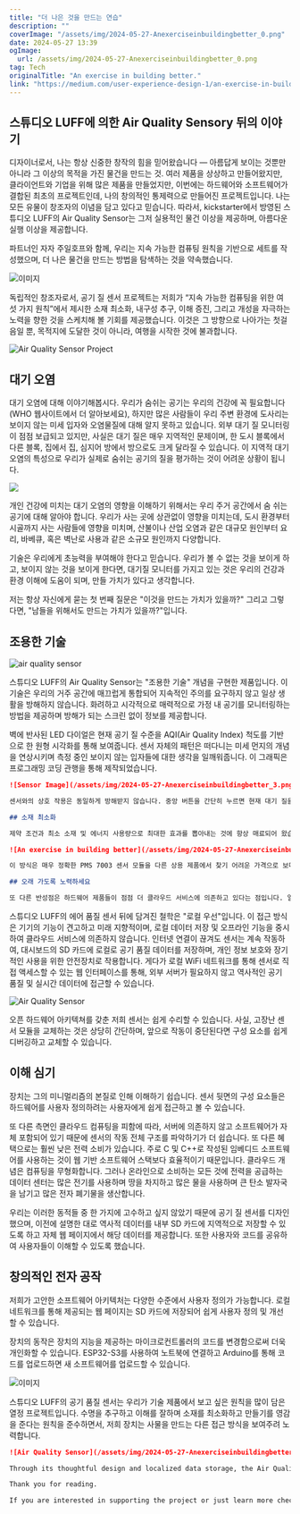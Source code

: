 ```yaml
---
title: "더 나은 것을 만드는 연습"
description: ""
coverImage: "/assets/img/2024-05-27-Anexerciseinbuildingbetter_0.png"
date: 2024-05-27 13:39
ogImage: 
  url: /assets/img/2024-05-27-Anexerciseinbuildingbetter_0.png
tag: Tech
originalTitle: "An exercise in building better."
link: "https://medium.com/user-experience-design-1/an-exercise-in-building-better-1928c991ae31"
---
```



## 스튜디오 LUFF에 의한 Air Quality Sensory 뒤의 이야기

디자이너로서, 나는 항상 신중한 창작의 힘을 믿어왔습니다 — 아름답게 보이는 것뿐만 아니라 그 이상의 목적을 가진 물건을 만드는 것. 여러 제품을 상상하고 만들어왔지만, 클라이언트와 기업을 위해 많은 제품을 만들었지만, 이번에는 하드웨어와 소프트웨어가 결합된 최초의 프로젝트인데, 나의 창의적인 통제력으로 만들어진 프로젝트입니다. 나는 모든 유물이 창조자의 이념을 담고 있다고 믿습니다. 따라서, kickstarter에서 방영된 스튜디오 LUFF의 Air Quality Sensor는 그저 실용적인 물건 이상을 제공하며, 아름다운 실행 이상을 제공합니다.

파트너인 자자 주일호프와 함께, 우리는 지속 가능한 컴퓨팅 원칙을 기반으로 세트를 작성했으며, 더 나은 물건을 만드는 방법을 탐색하는 것을 약속했습니다.

![이미지](https://miro.medium.com/v2/resize:fit:512/1*iujP39dLZVpEORDyRBNXUw.gif)

<div class="content-ad"></div>

독립적인 창조자로서, 공기 질 센서 프로젝트는 저희가 “지속 가능한 컴퓨팅을 위한 여섯 가지 원칙”에서 제시한 소재 최소화, 내구성 추구, 이해 증진, 그리고 개성을 자극하는 노력을 향한 것을 스케치해 볼 기회를 제공했습니다. 이것은 그 방향으로 나아가는 첫걸음일 뿐, 목적지에 도달한 것이 아니라, 여행을 시작한 것에 불과합니다.

![Air Quality Sensor Project](/assets/img/2024-05-27-Anexerciseinbuildingbetter_0.png)

## 대기 오염

대기 오염에 대해 이야기해봅시다. 우리가 숨쉬는 공기는 우리의 건강에 꼭 필요합니다(WHO 웹사이트에서 더 알아보세요), 하지만 많은 사람들이 우리 주변 환경에 도사리는 보이지 않는 미세 입자와 오염물질에 대해 알지 못하고 있습니다. 외부 대기 질 모니터링이 점점 보급되고 있지만, 사실은 대기 질은 매우 지역적인 문제이며, 한 도시 블록에서 다른 블록, 집에서 집, 심지어 방에서 방으로도 크게 달라질 수 있습니다. 이 지역적 대기 오염의 특성으로 우리가 실제로 숨쉬는 공기의 질을 평가하는 것이 어려운 상황이 됩니다.

<div class="content-ad"></div>

<img src="/assets/img/2024-05-27-Anexerciseinbuildingbetter_1.png" />

개인 건강에 미치는 대기 오염의 영향을 이해하기 위해서는 우리 주거 공간에서 숨 쉬는 공기에 대해 알아야 합니다. 우리가 사는 곳에 상관없이 영향을 미치는데, 도시 환경부터 시골까지 사는 사람들에 영향을 미치며, 산불이나 산업 오염과 같은 대규모 원인부터 요리, 바베큐, 혹은 벽난로 사용과 같은 소규모 원인까지 다양합니다.

기술은 우리에게 초능력을 부여해야 한다고 믿습니다. 우리가 볼 수 없는 것을 보이게 하고, 보이지 않는 것을 보이게 한다면, 대기질 모니터를 가지고 있는 것은 우리의 건강과 환경 이해에 도움이 되며, 만들 가치가 있다고 생각합니다.

저는 항상 자신에게 묻는 첫 번째 질문은 "이것을 만드는 가치가 있을까?" 그리고 그렇다면, "남들을 위해서도 만드는 가치가 있을까?"입니다.

<div class="content-ad"></div>

## 조용한 기술

![air quality sensor](/assets/img/2024-05-27-Anexerciseinbuildingbetter_2.png)

스튜디오 LUFF의 Air Quality Sensor는 "조용한 기술" 개념을 구현한 제품입니다. 이 기술은 우리의 거주 공간에 매끄럽게 통합되어 지속적인 주의를 요구하지 않고 일상 생활을 방해하지 않습니다. 화려하고 시각적으로 매력적으로 가정 내 공기를 모니터링하는 방법을 제공하며 방해가 되는 스크린 없이 정보를 제공합니다.

벽에 반사된 LED 다이얼은 현재 공기 질 수준을 AQI(Air Quality Index) 척도를 기반으로 한 원형 시각화를 통해 보여줍니다. 센서 자체의 패턴은 떠다니는 미세 먼지의 개념을 연상시키며 측정 중인 보이지 않는 입자들에 대한 생각을 일깨워줍니다. 이 그래픽은 프로그래밍 코딩 관행을 통해 제작되었습니다.

<div class="content-ad"></div>

```markdown
![Sensor Image](/assets/img/2024-05-27-Anexerciseinbuildingbetter_3.png)

센서와의 상호 작용은 동일하게 방해받지 않습니다. 중앙 버튼을 간단히 누르면 현재 대기 질을 나타내는 정보가 표시되며, AQI 척도에서 수준이 중간 이상으로 상승하면 부드러운 애니메이션이 알림을 표시합니다. 크게 시끄럽게 알람이 울리지 않습니다. 대기 질 센서는 진단 도구이며 신원이 아닙니다. 원인을 조사하고 대응할 수 있는 데이터와 통찰을 제공합니다.

## 소재 최소화

제약 조건과 최소 소재 및 에너지 사용량으로 최대한 효과를 뽑아내는 것에 항상 매료되어 왔습니다. 기후 위기 및 그 결과를 가리키는 헤드라인으로 지배되는 세계에서, 아무 것이나 만드는 최상의 접근법은 필요한 소재의 투입을 최소화하는 것입니다. 그 이유로 초기 프로토타입에서 케이스(아마도 플라스틱으로 만들어진 것)가 필요했을 것으로 예상되는 것으로부터 벗어나 대신 프린트된 회로 기판과 센서 모듈만을 사용한 디자인을 선택했습니다.
```

<div class="content-ad"></div>

```markdown
![An exercise in building better](/assets/img/2024-05-27-Anexerciseinbuildingbetter_4.png)

이 방식은 매우 정확한 PMS 7003 센서 모듈을 다른 상용 제품에서 찾기 어려운 가격으로 보다 넓은 대중들이 사용할 수 있게 합니다. 자연에서 발표한 이 기사에 따르면 연구들이 PMS 7003의 신뢰성을 입증하여 시간이 흐름에 따라 공기 오염을 정확하게 측정하기 위한 최상의 센서 모듈 중 하나로 인정하고 있습니다.

## 오래 가도록 노력하세요

또 다른 반성점은 하드웨어 제품들이 점점 더 클라우드 서비스에 의존하고 있다는 점입니다. 일부 하드웨어 제품들은 클라우드 서비스의 "프론트 엔드"일 뿐이며, 클라우드 서비스가 작동을 중지하면 하드웨어 제품은 많은 기능을 상실하거나 완전히 작동을 멈출 수 있습니다. 예를 들어 jibo, pebble 또는 revolv와 같은 많은 제품들이 이에 해당합니다.
```

<div class="content-ad"></div>

스튜디오 LUFF의 에어 품질 센서 뒤에 담겨진 철학은 "로컬 우선"입니다. 이 접근 방식은 기기의 기능이 견고하고 미래 지향적이며, 로컬 데이터 저장 및 오프라인 기능을 중시하여 클라우드 서비스에 의존하지 않습니다. 인터넷 연결이 끊겨도 센서는 계속 작동하여, 대시보드의 SD 카드에 로컬로 공기 품질 데이터를 저장하며, 개인 정보 보호와 장기적인 사용을 위한 안전장치로 작용합니다. 게다가 로컬 WiFi 네트워크를 통해 센서로 직접 액세스할 수 있는 웹 인터페이스를 통해, 외부 서버가 필요하지 않고 역사적인 공기 품질 및 실시간 데이터에 접근할 수 있습니다.

![Air Quality Sensor](/assets/img/2024-05-27-Anexerciseinbuildingbetter_5.png)

오픈 하드웨어 아키텍쳐를 갖춘 저희 센서는 쉽게 수리할 수 있습니다. 사실, 고장난 센서 모듈을 교체하는 것은 상당히 간단하며, 앞으로 작동이 중단된다면 구성 요소를 쉽게 디버깅하고 교체할 수 있습니다.

## 이해 심기

<div class="content-ad"></div>

장치는 그의 미니멀리즘의 본질로 인해 이해하기 쉽습니다. 센서 뒷면의 구성 요소들은 하드웨어를 사용자 정의하려는 사용자에게 쉽게 접근하고 볼 수 있습니다.

또 다른 측면인 클라우드 컴퓨팅을 피함에 따라, 서버에 의존하지 않고 소프트웨어가 자체 포함되어 있기 때문에 센서의 작동 전체 구조를 파악하기가 더 쉽습니다. 또 다른 혜택으로는 훨씬 낮은 전력 소비가 있습니다. 주로 C 및 C++로 작성된 임베디드 소프트웨어를 사용하는 것이 웹 기반 소프트웨어 스택보다 효율적이기 때문입니다. 클라우드 개념은 컴퓨팅을 무형화합니다. 그러나 온라인으로 소비하는 모든 것에 전력을 공급하는 데이터 센터는 많은 전기를 사용하며 땅을 차지하고 많은 물을 사용하며 큰 탄소 발자국을 남기고 많은 전자 폐기물을 생산합니다.

우리는 이러한 동적들 중 한 가지에 고수하고 싶지 않았기 때문에 공기 질 센서를 디자인했으며, 이전에 설명한 대로 역사적 데이터를 내부 SD 카드에 지역적으로 저장할 수 있도록 하고 자체 웹 페이지에서 해당 데이터를 제공합니다. 또한 사용자와 코드를 공유하여 사용자들이 이해할 수 있도록 했습니다.

## 창의적인 전자 공작

<div class="content-ad"></div>

저희가 고안한 소프트웨어 아키텍처는 다양한 수준에서 사용자 정의가 가능합니다. 로컬 네트워크를 통해 제공되는 웹 페이지는 SD 카드에 저장되어 쉽게 사용자 정의 및 개선할 수 있습니다.

장치의 동작은 장치의 지능을 제공하는 마이크로컨트롤러의 코드를 변경함으로써 더욱 개인화할 수 있습니다. ESP32-S3를 사용하여 노트북에 연결하고 Arduino를 통해 코드를 업로드하면 새 소프트웨어를 업로드할 수 있습니다.

![이미지](/assets/img/2024-05-27-Anexerciseinbuildingbetter_6.png)

스튜디오 LUFF의 공기 품질 센서는 우리가 기술 제품에서 보고 싶은 원칙을 많이 담은 열정 프로젝트입니다. 수명을 추구하고 이해를 잘하며 소재를 최소화하고 만들기를 영감을 준다는 원칙을 준수하면서, 저희 장치는 사물을 만드는 다른 접근 방식을 보여주려 노력합니다.

<div class="content-ad"></div>

```markdown
![Air Quality Sensor](/assets/img/2024-05-27-Anexerciseinbuildingbetter_7.png)

Through its thoughtful design and localized data storage, the Air Quality Sensor empowers individuals to take control of the invisible factors impacting their health and well-being. It serves as an example that well designed technology can be beautiful yet last long, insightful yet customizable, but most importantly this project wants to be a catalyst for starting a wider conversation about how we can create better products.

Thank you for reading.

If you are interested in supporting the project or just learn more check out the product page.
```